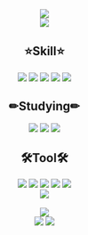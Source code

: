 

<div align=center>
  
  <img src="https://capsule-render.vercel.app/api?type=waving&color=gradient&height=300&section=header&text=Narcoker&fontSize=60&desc=Frontend%20Developer" />
  <br/>
  <img src= "https://hits.seeyoufarm.com/api/count/incr/badge.svg?url=https%3A%2F%2Fgithub.com%2FNarcoker&count_bg=%236E6E6E&title_bg=%23000000&icon=&icon_color=%23E7E7E7&title=hits&edge_flat=false)"/>
  <br/>
  <h2>⭐Skill⭐</h2>  
  <img src="https://img.shields.io/badge/Language%20C-orange?style=flat&logo=C&logoColor=white%22"/>
  <img src="https://img.shields.io/badge/C++-yellow?style=flat&logo=C%2B%2B&logoColor=white"/>
  <img src="https://img.shields.io/badge/Arduino-blue?style=flat&logo=arduino&logoColor=white"/>
  <img src="https://img.shields.io/badge/Java-red?style=flat&logo=java&logoColor=white%22"/>
  <img src="https://img.shields.io/badge/Kotlin-brightgreen?style=flat&logo=kotlin&logoColor=white"/>
  
  <h2>✏Studying✏</h2>
  <img src="https://img.shields.io/badge/HTML-red?style=flat&logo=html5&logoColor=white"/>
  <img src="https://img.shields.io/badge/CSS-blue?style=flat&logo=CSS3&logoColor=white"/>
  <img src="https://img.shields.io/badge/JavaScript-yellow?style=flat&logo=JavaScript&logoColor=white"/>

  
  <h2>🛠Tool🛠</h2>  
  <img src="https://img.shields.io/badge/IntelliJ-red?style=flat&logo=IntelliJ%20IDEA&logoColor=white%22"/>
  <img src="https://img.shields.io/badge/Android%20Studio-brightgreen?style=flat&logo=Android&logoColor=white%22"/>
  <img src="https://img.shields.io/badge/VScode-blue?style=flat&logo=Visual%20Studio%20Code&logoColor=white%22"/>
  <img src="https://img.shields.io/badge/Visual%20Studio-important?style=flat&logo=Visual%20Studio&logoColor=white%22"/>
  <img src="https://img.shields.io/badge/Arduino%20IDE-blue?style=flat&logo=arduino&logoColor=white"/>
  </br>
  <img src="https://img.shields.io/badge/Notion-lightgrey?style=flat&logo=Notion&logoColor=white%22"/>
  </br>
  </br>
  <img src="https://github-readme-stats.vercel.app/api?username=Narcoker&show_icons=true&theme={theme})](https://github.com/Narcoker/github-readme-stats"/>
  <br/>
  <img src="https://github-readme-stats.vercel.app/api/top-langs/?username=Narcoker&layout=compact"/>
  <img src="http://mazassumnida.wtf/api/v2/generate_badge?boj=narcoker"/>
</div>





